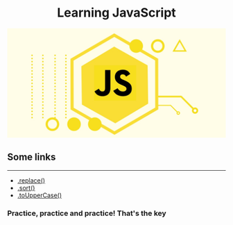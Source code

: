 <h1 align="center">Learning JavaScript</h1>
<p align="center"><img src="/img/javascript.jpg"></p> 

## Some links 
---
- [.replace()](https://www.javascripttutorial.net/javascript-string-replace/)
- [.sort()](https://developer.mozilla.org/es/docs/Web/JavaScript/Reference/Global_Objects/Array/sort)
- [.toUpperCase()](https://www.w3schools.com/jsref/jsref_touppercase.asp)

### Practice, practice and practice! That's the key